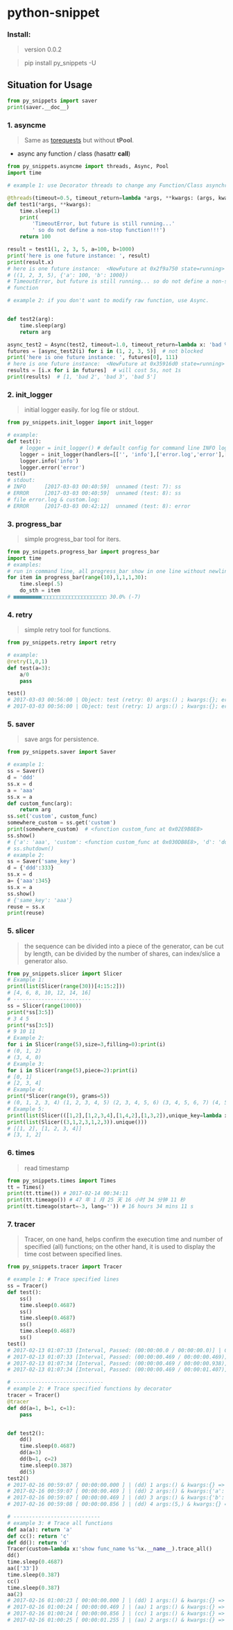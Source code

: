 # python-snippet 

### Install:

> version 0.0.2

> pip install py_snippets -U

## Situation for Usage

```python
from py_snippets import saver
print(saver.__doc__)
```

### 1. asyncme

> Same as [torequests](https://github.com/ClericPy/torequests) but without **tPool**.

* async any function / class (hasattr __call__)

```python
from py_snippets.asyncme import threads, Async, Pool
import time

# example 1: use Decorator threads to change any Function/Class asynchronous.

@threads(timeout=0.5, timeout_return=lambda *args, **kwargs: (args, kwargs))
def test1(*args, **kwargs):
    time.sleep(1)
    print(
        'TimeoutError, but future is still running...'
        ' so do not define a non-stop function!!!')
    return 100

result = test1(1, 2, 3, 5, a=100, b=1000)
print('here is one future instance: ', result)
print(result.x)
# here is one future instance:  <NewFuture at 0x2f9a750 state=running>
# ((1, 2, 3, 5), {'a': 100, 'b': 1000})
# TimeoutError, but future is still running... so do not define a non-stop
# function

# example 2: if you don't want to modify raw function, use Async.


def test2(arg):
    time.sleep(arg)
    return arg

async_test2 = Async(test2, timeout=1.0, timeout_return=lambda x: 'bad %s' % x)
futures = [async_test2(i) for i in (1, 2, 3, 5)]  # not blocked
print('here is one future instance: ', futures[0], 111)
# here is one future instance:  <NewFuture at 0x35916d0 state=running>
results = [i.x for i in futures]  # will cost 5s, not 1s
print(results)  # [1, 'bad 2', 'bad 3', 'bad 5']
```
### 2. init_logger

> initial logger easily. for log file or stdout.

```python
from py_snippets.init_logger import init_logger

# example:
def test():
    # logger = init_logger() # default config for command line INFO logger.
    logger = init_logger(handlers=[['', 'info'],['error.log','error'],['custom.log',21]])
    logger.info('info')
    logger.error('error')
test()
# stdout:
# INFO      [2017-03-03 00:40:59]  unnamed (test: 7): ss
# ERROR     [2017-03-03 00:40:59]  unnamed (test: 8): ss
# file error.log & custom.log:
# ERROR     [2017-03-03 00:42:12]  unnamed (test: 8): error
```
### 3. progress_bar

> simple progress_bar tool for iters.

```python
from py_snippets.progress_bar import progress_bar
import time
# examples:
# run in command line, all progress_bar show in one line without newline.
for item in progress_bar(range(10),1,1,1,30):
    time.sleep(.5)
    do_sth = item 
# ■■■■■■■■■□□□□□□□□□□□□□□□□□□□□□ 30.0% (-7)
```
### 4. retry

> simple retry tool for functions.

```python
from py_snippets.retry import retry

# example:
@retry(1,0,1)
def test(a=3):
    a/0 
    pass

test()
# 2017-03-03 00:56:00 | Object: test (retry: 0) args:() ; kwargs:{}; error: division by zero;
# 2017-03-03 00:56:00 | Object: test (retry: 1) args:() ; kwargs:{}; error: division by zero;
```

### 5. saver

> save args for persistence.

```python
from py_snippets.saver import Saver

# example 1:
ss = Saver()
d = 'ddd'
ss.x = d
a = 'aaa'
ss.x = a
def custom_func(arg):
    return arg
ss.set('custom', custom_func)
somewhere_custom = ss.get('custom')
print(somewhere_custom)  # <function custom_func at 0x02E9B8E8>
ss.show()
# {'a': 'aaa', 'custom': <function custom_func at 0x030DB8E8>, 'd': 'ddd'}
# ss.shutdown()
# example 2:
ss = Saver('same_key')
d = {'ddd':333}
ss.x = d
a= {'aaa':345}
ss.x = a
ss.show()
# {'same_key': 'aaa'}
reuse = ss.x
print(reuse)
```

### 5. slicer

> the sequence can be divided into a piece of the generator, can be cut by length, 
can be divided by the number of shares, can index/slice a generator also. 

```python
from py_snippets.slicer import Slicer
# Example 1: 
print(list(Slicer(range(30))[4:15:2])) 
# [4, 6, 8, 10, 12, 14, 16]
# -------------------------
ss = Slicer(range(1000))
print(*ss[3:5])
# 3 4 5
print(*ss[3:5])
# 9 10 11
# Example 2: 
for i in Slicer(range(5),size=3,filling=0):print(i)
# (0, 1, 2)
# (3, 4, 0)
# Example 3: 
for i in Slicer(range(5),piece=2):print(i)
# [0, 1]
# [2, 3, 4]
# Example 4:
print(*Slicer(range(9), grams=5))
# (0, 1, 2, 3, 4) (1, 2, 3, 4, 5) (2, 3, 4, 5, 6) (3, 4, 5, 6, 7) (4, 5, 6, 7, 8)
# Example 5:
print(list(Slicer(([1,2],[1,2,3,4],[1,4,2],[1,3,2]),unique_key=lambda x:x[-1])))
print(list(Slicer((3,1,2,3,1,2,3)).unique()))
# [[1, 2], [1, 2, 3, 4]]
# [3, 1, 2]
```
### 6. times

> read timestamp

```python
from py_snippets.times import Times
tt = Times()
print(tt.ttime()) # 2017-02-14 00:34:11
print(tt.timeago()) # 47 年 1 月 25 天 16 小时 34 分钟 11 秒
print(tt.timeago(start=-3, lang='')) # 16 hours 34 mins 11 s
```

### 7. tracer

> Tracer, on one hand, helps confirm the execution time and number of specified (all) functions; 
        on the other hand, it is used to display the time cost between specified lines. 
        
```python
from py_snippets.tracer import Tracer

# example 1: # Trace specified lines
ss = Tracer()
def test():
    ss()
    time.sleep(0.4687)
    ss()
    time.sleep(0.4687)
    ss()
    time.sleep(0.4687)
    ss()
test()
# 2017-02-13 01:07:33 [Interval, Passed: (00:00:00.0 / 00:00:00.0)] | Caller: test (line: 466)
# 2017-02-13 01:07:33 [Interval, Passed: (00:00:00.469 / 00:00:00.469)] | Caller: test (line: 468)
# 2017-02-13 01:07:34 [Interval, Passed: (00:00:00.469 / 00:00:00.938)] | Caller: test (line: 470)
# 2017-02-13 01:07:34 [Interval, Passed: (00:00:00.469 / 00:00:01.407)] | Caller: test (line: 472)

# -----------------------------
# example 2: # Trace specified functions by decorator
tracer = Tracer()
@tracer
def dd(a=1, b=1, c=1):
    pass


def test2():
    dd()
    time.sleep(0.4687)
    dd(a=3)
    dd(b=1, c=2)
    time.sleep(0.387)
    dd(5)
test2()
# 2017-02-16 00:59:07 [ 00:00:00.000 ] | (dd) 1 args:() & kwargs:{} => None; Caller(test2, line: 156)  
# 2017-02-16 00:59:07 [ 00:00:00.469 ] | (dd) 2 args:() & kwargs:{'a': 3} => None; Caller(test2, line: 158)  
# 2017-02-16 00:59:07 [ 00:00:00.469 ] | (dd) 3 args:() & kwargs:{'b': 1, 'c': 2} => None; Caller(test2, line: 159)  
# 2017-02-16 00:59:08 [ 00:00:00.856 ] | (dd) 4 args:(5,) & kwargs:{} => None; Caller(test2, line: 161)  

# ----------------------------
# example 3: # Trace all functions
def aa(a): return 'a'
def cc(): return 'c'
def dd(): return 'd'
Tracer(custom=lambda x:'show func_name %s'%x.__name__).trace_all()
dd()
time.sleep(0.4687)
aa(['33'])
time.sleep(0.387)
cc()
time.sleep(0.387)
aa(2)
# 2017-02-16 01:00:23 [ 00:00:00.000 ] | (dd) 1 args:() & kwargs:{} => d; Caller(<module>, line: 150) show func_name dd 
# 2017-02-16 01:00:24 [ 00:00:00.469 ] | (aa) 1 args:() & kwargs:{} => a; Caller(<module>, line: 152) show func_name aa 
# 2017-02-16 01:00:24 [ 00:00:00.856 ] | (cc) 1 args:() & kwargs:{} => c; Caller(<module>, line: 154) show func_name cc 
# 2017-02-16 01:00:25 [ 00:00:01.255 ] | (aa) 2 args:() & kwargs:{} => a; Caller(<module>, line: 156) show func_name aa 
```


